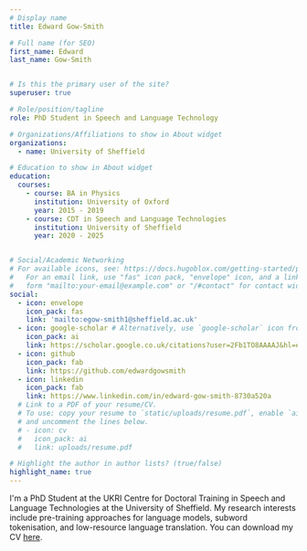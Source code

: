 ```yaml
---
# Display name
title: Edward Gow-Smith

# Full name (for SEO)
first_name: Edward
last_name: Gow-Smith


# Is this the primary user of the site?
superuser: true

# Role/position/tagline
role: PhD Student in Speech and Language Technology

# Organizations/Affiliations to show in About widget
organizations:
  - name: University of Sheffield

# Education to show in About widget
education:
  courses:
    - course: BA in Physics
      institution: University of Oxford
      year: 2015 - 2019
    - course: CDT in Speech and Language Technologies
      institution: University of Sheffield
      year: 2020 - 2025


# Social/Academic Networking
# For available icons, see: https://docs.hugoblox.com/getting-started/page-builder/#icons
#   For an email link, use "fas" icon pack, "envelope" icon, and a link in the
#   form "mailto:your-email@example.com" or "/#contact" for contact widget.
social:
  - icon: envelope
    icon_pack: fas
    link: 'mailto:egow-smith1@sheffield.ac.uk'
  - icon: google-scholar # Alternatively, use `google-scholar` icon from `ai` icon pack
    icon_pack: ai
    link: https://scholar.google.co.uk/citations?user=2Fb1TO8AAAAJ&hl=en
  - icon: github
    icon_pack: fab
    link: https://github.com/edwardgowsmith
  - icon: linkedin
    icon_pack: fab
    link: https://www.linkedin.com/in/edward-gow-smith-8730a520a
  # Link to a PDF of your resume/CV.
  # To use: copy your resume to `static/uploads/resume.pdf`, enable `ai` icons in `params.yaml`,
  # and uncomment the lines below.
  # - icon: cv
  #   icon_pack: ai
  #   link: uploads/resume.pdf

# Highlight the author in author lists? (true/false)
highlight_name: true
---
```


I'm a PhD Student at the UKRI Centre for Doctoral Training in Speech and Language Technologies at the University of Sheffield.
My research interests include pre-training approaches for language models, subword tokenisation, and low-resource language translation. 
You can download my CV [here](https://drive.google.com/file/d/1mmSPkTZr51tUM0xSDxUJ3aIycPlQab0d/view?usp=sharing).
